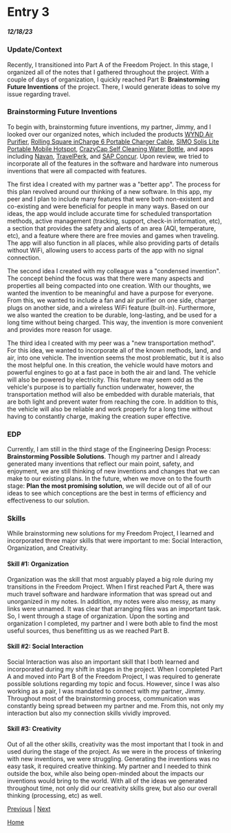# Entry 3
##### 12/18/23
### Update/Context
Recently, I transitioned into Part A of the Freedom Project. In this stage, I organized all of the notes that I gathered throughout the project. With a couple of days of organization, I quickly reached Part B: **Brainstorming Future Inventions** of the project. There, I would generate ideas to solve my issue regarding travel.

### Brainstorming Future Inventions
To begin with, brainstorming future inventions, my partner, Jimmy, and I looked over our organized notes, which included the products [WYND Air Purifier](https://hellowynd.com/products/essential?variant=44129312440593), [Rolling Square inCharge 6 Portable Charger Cable](https://www.amazon.com/inCharge-Six-One-Portable-Compatible/dp/B086WHBN3N/?tag=pcworld02-20&asc_refurl=https://www.pcworld.com/article/2000726/travel-gadgets-need-next-trip-or-vacation.html), [SIMO Solis Lite Portable Mobile Hotspot](https://www.amazon.com/Hotspot-Coverage-Connected-Devices-Technology/dp/B08YKB6VMN/?tag=pcworld02-20&asc_refurl=https://www.pcworld.com/article/2000726/travel-gadgets-need-next-trip-or-vacation.html), [CrazyCap Self Cleaning Water Bottle](https://www.amazon.com/CrazyCap-Pro-Award-Winning-Self-Cleaning-Insulated/dp/B0B4BSYSPZ/?tag=pcworld02-20&asc_refurl=https%3A%2F%2Fwww.pcworld.com%2Farticle%2F2000726%2Ftravel-gadgets-need-next-trip-or-vacation.html&th=1), and apps including [Navan](Navan.com), [TravelPerk](https://www.travelperk.com/), and [SAP Concur](https://www.concur.com/). Upon review, we tried to incorporate all of the features in the software and hardware into numerous inventions that were all compacted with features.

The first idea I created with my partner was a "better app". The process for this plan revolved around our thinking of a new software. In this app, my peer and I plan to include many features that were both non-existent and co-existing and were beneficial for people in many ways. Based on our ideas, the app would include accurate time for scheduled transportation methods, active management (tracking, support, check-in information, etc), a section that provides the safety and alerts of an area (AQI, temperature, etc), and a feature where there are free movies and games when traveling. The app will also function in all places, while also providing parts of details without WiFi, allowing users to access parts of the app with no signal connection.

The second idea I created with my colleague was a "condensed invention". The concept behind the focus was that there were many aspects and properties all being compacted into one creation. With our thoughts, we wanted the invention to be meaningful and have a purpose for everyone. From this, we wanted to include a fan and air purifier on one side, charger plugs on another side, and a wireless WiFi feature (built-in). Furthermore, we also wanted the creation to be durable, long-lasting, and be used for a long time without being charged. This way, the invention is more convenient and provides more reason for usage.

The third idea I created with my peer was a "new transportation method". For this idea, we wanted to incorporate all of the known methods, land, and air, into one vehicle. The invention seems the most problematic, but it is also the most helpful one. In this creation, the vehicle would have motors and powerful engines to go at a fast pace in both the air and land. The vehicle will also be powered by electricity. This feature may seem odd as the vehicle's purpose is to partially function underwater, however, the transportation method will also be embedded with durable materials, that are both light and prevent water from reaching the core. In addition to this, the vehicle will also be reliable and work properly for a long time without having to constantly charge, making the creation super effective.



### EDP
Currently, I am still in the third stage of the Engineering Design Process: **Brainstorming Possible Solutions**. Though my partner and I already generated many inventions that reflect our main point, safety, and enjoyment, we are still thinking of new inventions and changes that we can make to our existing plans. In the future, when we move on to the fourth stage: **Plan the most promising solution**, we will decide out of all of our ideas to see which conceptions are the best in terms of efficiency and effectiveness to our solution.

### Skills
While brainstorming new solutions for my Freedom Project, I learned and incorporated three major skills that were important to me: Social Interaction, Organization, and Creativity.

#### Skill #1: Organization
Organization was the skill that most arguably played a big role during my transitions in the Freedom Project. When I first reached Part A, there was much travel software and hardware information that was spread out and unorganized in my notes. In addition, my notes were also messy, as many links were unnamed. It was clear that arranging files was an important task. So, I went through a stage of organization. Upon the sorting and organization I completed, my partner and I were both able to find the most useful sources, thus benefitting us as we reached Part B.


#### Skill #2: Social Interaction
Social Interaction was also an important skill that I both learned and incorporated during my shift in stages in the project. When I completed Part A and moved into Part B of the Freedom Project, I was required to generate possible solutions regarding my topic and focus. However, since I was also working as a pair, I was mandated to connect with my partner, Jimmy. Throughout most of the brainstorming process, communication was constantly being spread between my partner and me. From this, not only my interaction but also my connection skills vividly improved.

#### Skill #3: Creativity
Out of all the other skills, creativity was the most important that I took in and used during the stage of the project. As we were in the process of tinkering with new inventions, we were struggling. Generating the inventions was no easy task, it required creative thinking. My partner and I needed to think outside the box, while also being open-minded about the impacts our inventions would bring to the world. With all of the ideas we generated throughout time, not only did our creativity skills grew, but also our overall thinking (processing, etc) as well.

[Previous](entry02.md) | [Next](entry04.md)

[Home](../README.md)
